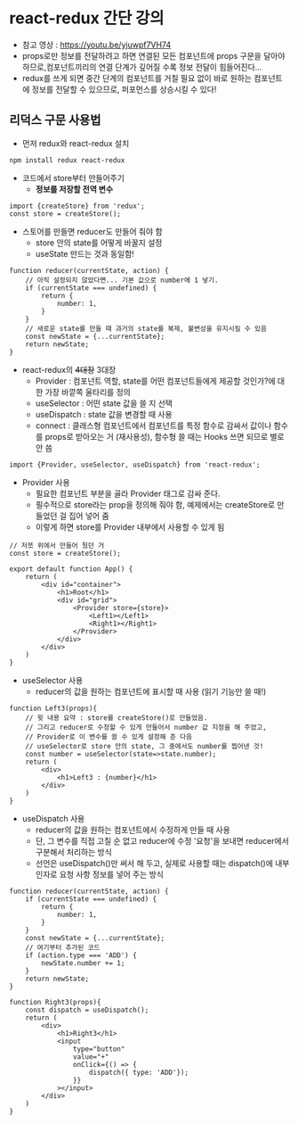 # react-redux 간단 강의

- 참고 영상 : https://youtu.be/yjuwpf7VH74
- props로만 정보를 전달하려고 하면 연결된 모든 컴포넌트에 props 구문을 달아야 하므로,컴포넌트끼리의 연결 단계가 깊어질 수록 정보 전달이 힘들어진다...
- redux를 쓰게 되면 중간 단계의 컴포넌트를 거칠 필요 없이 바로 원하는 컴포넌트에 정보를 전달할 수 있으므로, 퍼포먼스를 상승시킬 수 있다!

## 리덕스 구문 사용법

- 먼저 redux와 react-redux 설치

```
npm install redux react-redux
```

- 코드에서 store부터 만들어주기 
  - **정보를 저장할 전역 변수**

```react
import {createStore} from 'redux';
const store = createStore();
```

- 스토어를 만들면 reducer도 만들어 줘야 함 
  - store 안의 state를 어떻게 바꿀지 설정
  - useState 만드는 것과 동일함!

```react
function reducer(currentState, action) {
    // 아직 설정되지 않았다면... 기본 값으로 number에 1 넣기.
    if (currentState === undefined) {
        return {
            number: 1,
        }
    }
    // 새로운 state를 만들 때 과거의 state를 복제, 불변성을 유지시킬 수 있음
    const newState = {...currentState};
    return newState;
}
```

- react-redux의 ~~4대장~~ 3대장
  - Provider : 컴포넌트 역할, state를 어떤 컴포넌트들에게 제공할 것인가?에 대한 가장 바깥쪽 울타리를 정의
  - useSelector : 어떤 state 값을 쓸 지 선택
  - useDispatch : state 값을 변경할 때 사용
  - connect : 클래스형 컴포넌트에서 컴포넌트를 특정 함수로 감싸서 값이나 함수를 props로 받아오는 거 (재사용성), 함수형 쓸 때는 Hooks 쓰면 되므로 별로 안 씀

```react
import {Provider, useSelector, useDispatch} from 'react-redux';
```

- Provider 사용
  - 필요한 컴포넌트 부분을 골라 Provider 태그로 감싸 준다.
  - 필수적으로 store라는 prop을 정의해 줘야 함, 예제에서는 createStore로 만들었던 걸 집어 넣어 줌
  - 이렇게 하면 store를 Provider 내부에서 사용할 수 있게 됨

```react
// 저쪼 위에서 만들어 뒀던 거
const store = createStore();

export default function App() {
    return (
        <div id="container">
            <h1>Root</h1>
            <div id="grid">
            	<Provider store={store}>
                	<Left1></Left1>
                    <Right1></Right1>
                </Provider>
            </div>
        </div>
    )
}
```

- useSelector 사용
  - reducer의 값을 원하는 컴포넌트에 표시할 때 사용 (읽기 기능만 쓸 때!)

```react
function Left3(props){
    // 윗 내용 요약 : store를 createStore()로 만들었음.
    // 그리고 reducer로 수정할 수 있게 만들어서 number 값 지정을 해 주었고,
    // Provider로 이 변수를 쓸 수 있게 설정해 준 다음
    // useSelector로 store 안의 state, 그 중에서도 number를 찝어낸 것!
    const number = useSelector(state=>state.number);
    return (
        <div>
            <h1>Left3 : {number}</h1>
        </div>
    )
}
```

- useDispatch 사용
  - reducer의 값을 원하는 컴포넌트에서 수정하게 만들 때 사용
  - 단, 그 변수를 직접 고칠 순 없고 reducer에 수정 '요청'을 보내면 reducer에서 구분해서 처리하는 방식
  - 선언은 useDispatch()만 써서 해 두고, 실제로 사용할 때는 dispatch()에 내부 인자로 요청 사항 정보를 넣어 주는 방식

```react
function reducer(currentState, action) {
    if (currentState === undefined) {
        return {
            number: 1,
        }
    }
    const newState = {...currentState};
    // 여기부터 추가된 코드
    if (action.type === 'ADD') {
        newState.number += 1;
    }
    return newState;
}

function Right3(props){
    const dispatch = useDispatch();
    return (
        <div>
            <h1>Right3</h1>
            <input
                type="button"
                value="+"
                onClick={() => {
                    dispatch({ type: 'ADD'});
                }}
            ></input>
        </div>
    )
}
```

